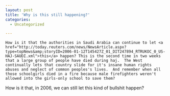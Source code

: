 ```yaml
---
layout: post
title: 'Why is this still happening?'
categories:
  - Uncategorized

---
```



    How is it that the authorities in Saudi Arabia can continue to let <a href="http://today.reuters.com/news/NewsArticle.aspx?type=topNews&amp;storyID=2006-01-12T145427Z_01_DIT247894_RTRUKOC_0_US-HAJ-SAUDI.xml">this</a> happen? This is the second time in two weeks that a large group of people have died during haj.  The West continually lets that country slide for it's insane human rights abuses and neglect of common peoples's lives.  And remember when all those schoolgirls died in a fire because male firefighters weren't allowed into the girls-only school to save them?

How is it that, in 2006, we can still let this kind of bullshit happen?



<p style="text-align:right;font-size:11px;letter-spacing:.05em;color:#808979;">
<a href="http://www.technorati.com/tag/stampede" rel="tag"></a>

</p>
